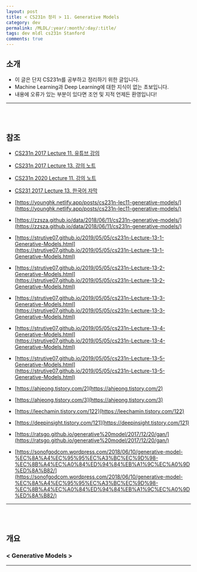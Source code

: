 ```yaml
---
layout: post
title: < CS231n 정리 > 11. Generative Models
category: dev
permalink: /MLDL/:year/:month/:day/:title/
tags: dev mldl cs231n Stanford
comments: true
---
```


## 소개
- 이 글은 단지 CS231n를 공부하고 정리하기 위한 글입니다.
- Machine Learning과 Deep Learning에 대한 지식이 없는 초보입니다.
- 내용에 오류가 있는 부분이 있다면 조언 및 지적 언제든 환영입니다!

---
<br><br>


## 참조
- [CS231n 2017 Lecture 11. 유튜브 강의](https://www.youtube.com/watch?v=6wcs6szJWMY&ab_channel=StanfordUniversitySchoolofEngineering)

- [CS231n 2017 Lecture 13. 강의 노트](http://cs231n.stanford.edu/slides/2017/cs231n_2017_lecture13.pdf)

- [CS231n 2020 Lecture 11. 강의 노트](http://cs231n.stanford.edu/slides/2020/lecture_11.pdf)

- [CS231 2017 Lecture 13. 한국어 자막](https://github.com/visionNoob/CS231N_17_KOR_SUB/blob/master/kor)

- [https://younghk.netlify.app/posts/cs231n-lec11-generative-models/](https://younghk.netlify.app/posts/cs231n-lec11-generative-models/)

- [https://zzsza.github.io/data/2018/06/11/cs231n-generative-models/](https://zzsza.github.io/data/2018/06/11/cs231n-generative-models/)

- [https://strutive07.github.io/2019/05/05/cs231n-Lecture-13-1-Generative-Models.html](https://strutive07.github.io/2019/05/05/cs231n-Lecture-13-1-Generative-Models.html)

- [https://strutive07.github.io/2019/05/05/cs231n-Lecture-13-2-Generative-Models.html](https://strutive07.github.io/2019/05/05/cs231n-Lecture-13-2-Generative-Models.html)

- [https://strutive07.github.io/2019/05/05/cs231n-Lecture-13-3-Generative-Models.html](https://strutive07.github.io/2019/05/05/cs231n-Lecture-13-3-Generative-Models.html)

- [https://strutive07.github.io/2019/05/05/cs231n-Lecture-13-4-Generative-Models.html](https://strutive07.github.io/2019/05/05/cs231n-Lecture-13-4-Generative-Models.html)

- [https://strutive07.github.io/2019/05/05/cs231n-Lecture-13-5-Generative-Models.html](https://strutive07.github.io/2019/05/05/cs231n-Lecture-13-5-Generative-Models.html)

- [https://ahjeong.tistory.com/2](https://ahjeong.tistory.com/2)

- [https://ahjeong.tistory.com/3](https://ahjeong.tistory.com/3)

- [https://leechamin.tistory.com/122](https://leechamin.tistory.com/122)

- [https://deepinsight.tistory.com/121](https://deepinsight.tistory.com/121)

- [https://ratsgo.github.io/generative%20model/2017/12/20/gan/](https://ratsgo.github.io/generative%20model/2017/12/20/gan/)

- [https://sonofgodcom.wordpress.com/2018/06/10/generative-model-%EC%8A%A4%EC%95%95%EC%A3%BC%EC%9D%98-%EC%8B%A4%EC%A0%84%ED%94%84%EB%A1%9C%EC%A0%9D%ED%8A%B82/](https://sonofgodcom.wordpress.com/2018/06/10/generative-model-%EC%8A%A4%EC%95%95%EC%A3%BC%EC%9D%98-%EC%8B%A4%EC%A0%84%ED%94%84%EB%A1%9C%EC%A0%9D%ED%8A%B82/)

---
<br><br>

## 개요
### < Generative Models >

---
